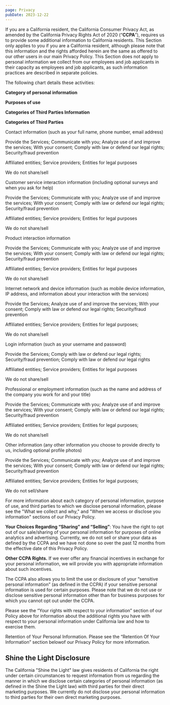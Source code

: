 ```yaml
---
page: Privacy
pubDate: 2023-12-22
---
```

If you are a California resident, the California Consumer Privacy Act, as amended by the California Privacy Rights Act of 2020 (“**CCPA**”), requires us to provide some additional information to California residents. This Section only applies to you if you are a California resident, although please note that this information and the rights afforded herein are the same as offered to our other users in our main Privacy Policy. This Section does not apply to personal information we collect from our employees and job applicants in their capacity as employees and job applicants, as such information practices are described in separate policies.

The following chart details these activities:

**Category of personal information**

**Purposes of use**

**Categories of Third Parties Information**

**Categories of Third Parties**

Contact information (such as your full name, phone number, email address)

Provide the Services; Communicate with you; Analyze use of and improve the services; With your consent; Comply with law or defend our legal rights; Security/fraud prevention

Affiliated entities; Service providers; Entities for legal purposes

We do not share/sell

Customer service interaction information (including optional surveys and when you ask for help)

Provide the Services; Communicate with you; Analyze use of and improve the services; With your consent; Comply with law or defend our legal rights; Security/fraud prevention

Affiliated entities; Service providers; Entities for legal purposes

We do not share/sell

Product interaction information

Provide the Services; Communicate with you; Analyze use of and improve the services; With your consent; Comply with law or defend our legal rights; Security/fraud prevention

Affiliated entities; Service providers; Entities for legal purposes

We do not share/sell

Internet network and device information (such as mobile device information, IP address, and information about your interaction with the services)

Provide the Services; Analyze use of and improve the services; With your consent; Comply with law or defend our legal rights; Security/fraud prevention

Affiliated entities; Service providers; Entities for legal purposes;

We do not share/sell

Login information (such as your username and password)

Provide the Services; Comply with law or defend our legal rights; Security/fraud prevention; Comply with law or defend our legal rights

Affiliated entities; Service providers; Entities for legal purposes

We do not share/sell

Professional or employment information (such as the name and address of the company you work for and your title)

Provide the Services; Communicate with you; Analyze use of and improve the services; With your consent; Comply with law or defend our legal rights; Security/fraud prevention

Affiliated entities; Service providers; Entities for legal purposes;

We do not share/sell

Other information (any other information you choose to provide directly to us, including optional profile photos)

Provide the Services; Communicate with you; Analyze use of and improve the services; With your consent; Comply with law or defend our legal rights; Security/fraud prevention

Affiliated entities; Service providers; Entities for legal purposes;

We do not sell/share

For more information about each category of personal information, purpose of use, and third parties to which we disclose personal information, please see the "What we collect and why," and "When we access or disclose you information" sections of our Privacy Policy.

**Your Choices Regarding “Sharing” and “Selling”**: You have the right to opt out of our sale/sharing of your personal information for purposes of online analytics and advertising. Currently, we do not sell or share your data as defined by the CCPA and we have not done so over the past 12 months from the effective date of this Privacy Policy.

**Other CCPA Rights.** If we ever offer any financial incentives in exchange for your personal information, we will provide you with appropriate information about such incentives.

The CCPA also allows you to limit the use or disclosure of your “sensitive personal information” (as defined in the CCPA) if your sensitive personal information is used for certain purposes. Please note that we do not use or disclose sensitive personal information other than for business purposes for which you cannot opt out under the CCPA.

Please see the “Your rights with respect to your information” section of our Policy above for information about the additional rights you have with respect to your personal information under California law and how to exercise them.

Retention of Your Personal Information. Please see the “Retention Of Your Information” section belowof our Privacy Policy for more information.

Shine the Light Disclosure
--------------------------

The California "Shine the Light" law gives residents of California the right under certain circumstances to request information from us regarding the manner in which we disclose certain categories of personal information (as defined in the Shine the Light law) with third parties for their direct marketing purposes. We currently do not disclose your personal information to third parties for their own direct marketing purposes.


